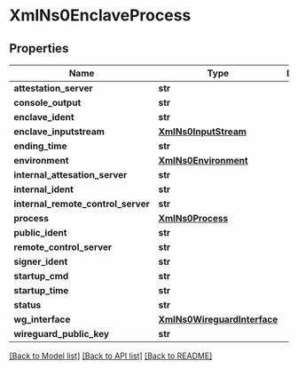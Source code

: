 # XmlNs0EnclaveProcess


## Properties
Name | Type | Description | Notes
------------ | ------------- | ------------- | -------------
**attestation_server** | **str** |  | [optional] 
**console_output** | **str** |  | [optional] 
**enclave_ident** | **str** |  | [optional] 
**enclave_inputstream** | [**XmlNs0InputStream**](XmlNs0InputStream.md) |  | [optional] 
**ending_time** | **str** |  | [optional] 
**environment** | [**XmlNs0Environment**](XmlNs0Environment.md) |  | [optional] 
**internal_attesation_server** | **str** |  | [optional] 
**internal_ident** | **str** |  | [optional] 
**internal_remote_control_server** | **str** |  | [optional] 
**process** | [**XmlNs0Process**](XmlNs0Process.md) |  | [optional] 
**public_ident** | **str** |  | [optional] 
**remote_control_server** | **str** |  | [optional] 
**signer_ident** | **str** |  | [optional] 
**startup_cmd** | **str** |  | [optional] 
**startup_time** | **str** |  | [optional] 
**status** | **str** |  | [optional] 
**wg_interface** | [**XmlNs0WireguardInterface**](XmlNs0WireguardInterface.md) |  | [optional] 
**wireguard_public_key** | **str** |  | [optional] 

[[Back to Model list]](../README.md#documentation-for-models) [[Back to API list]](../README.md#documentation-for-api-endpoints) [[Back to README]](../README.md)


